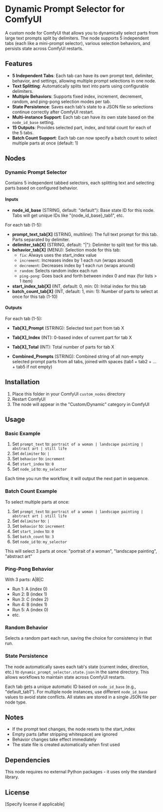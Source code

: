 # Dynamic Prompt Selector for ComfyUI

A custom node for ComfyUI that allows you to dynamically select parts from large text prompts split by delimiters. The node supports 5 independent tabs (each like a mini-prompt selector), various selection behaviors, and persists state across ComfyUI restarts.

## Features

- **5 Independent Tabs**: Each tab can have its own prompt text, delimiter, behavior, and settings, allowing multiple prompt selections in one node.
- **Text Splitting**: Automatically splits text into parts using configurable delimiters.
- **Multiple Behaviors**: Supports fixed index, increment, decrement, random, and ping-pong selection modes per tab.
- **State Persistence**: Saves each tab's state to a JSON file so selections continue correctly after ComfyUI restart.
- **Multi-instance Support**: Each tab can have its own state based on the `node_id_base` setting.
- **15 Outputs**: Provides selected part, index, and total count for each of the 5 tabs.
- **Batch Count Support**: Each tab can now specify a batch count to select multiple parts at once (default: 1)

## Nodes

### Dynamic Prompt Selector

Contains 5 independent tabbed selectors, each splitting text and selecting parts based on configured behavior.

#### Inputs

- **node_id_base** (STRING, default: "default"): Base state ID for this node. Tabs will get unique IDs like "{node_id_base}_tab1", etc.

For each tab (1-5):

- **prompt_text_tab[X]** (STRING, multiline): The full text prompt for this tab. Parts separated by delimiter.
- **delimiter_tab[X]** (STRING, default: "|"): Delimiter to split text for this tab.
- **behavior_tab[X]** (MENU): Selection mode for this tab:
  - `fix`: Always uses the start_index value
  - `increment`: Increases index by 1 each run (wraps around)
  - `decrement`: Decreases index by 1 each run (wraps around)
  - `random`: Selects random index each run
  - `ping-pong`: Goes back and forth between index 0 and max (for lists > 1 item)
- **start_index_tab[X]** (INT, default: 0, min: 0): Initial index for this tab
- **batch_count_tab[X]** (INT, default: 1, min: 1): Number of parts to select at once for this tab (1-10)

#### Outputs

For each tab (1-5):

- **Tab[X]_Prompt** (STRING): Selected text part from tab X
- **Tab[X]_Index** (INT): 0-based index of current part for tab X
- **Tab[X]_Total** (INT): Total number of parts for tab X

- **Combined_Prompts** (STRING): Combined string of all non-empty selected prompt parts from all tabs, joined with spaces (tab1 + tab2 + ... + tab5 if not empty)

## Installation

1. Place this folder in your ComfyUI `custom_nodes` directory
2. Restart ComfyUI
3. The node will appear in the "Custom/Dynamic" category in ComfyUI

## Usage

### Basic Example

1. Set `prompt_text` to: `portrait of a woman | landscape painting | abstract art | still life`
2. Set `delimiter` to: `|`
3. Set `behavior` to: `increment`
4. Set `start_index` to: `0`
5. Set `node_id` to: `my_selector`

Each time you run the workflow, it will output the next part in sequence.

### Batch Count Example

To select multiple parts at once:
1. Set `prompt_text` to: `portrait of a woman | landscape painting | abstract art | still life`
2. Set `delimiter` to: `|`
3. Set `behavior` to: `increment`
4. Set `start_index` to: `0`
5. Set `batch_count` to: `3`
6. Set `node_id` to: `my_selector`

This will select 3 parts at once: "portrait of a woman", "landscape painting", "abstract art"

### Ping-Pong Behavior

With 3 parts: A|B|C
- Run 1: A (index 0)
- Run 2: B (index 1)
- Run 3: C (index 2)
- Run 4: B (index 1)
- Run 5: A (index 0)
- etc.

### Random Behavior

Selects a random part each run, saving the choice for consistency in that run.

### State Persistence

The node automatically saves each tab's state (current index, direction, etc.) to `dynamic_prompt_selector.state.json` in the same directory. This allows workflows to maintain state across ComfyUI restarts.

Each tab gets a unique automatic ID based on `node_id_base` (e.g., "default_tab1"). For multiple node instances, use different `node_id_base` values to avoid state conflicts. All states are stored in a single JSON file per node type.

## Notes

- If the prompt text changes, the node resets to the start_index
- Empty parts (after stripping whitespace) are ignored
- Behavior changes take effect immediately
- The state file is created automatically when first used

## Dependencies

This node requires no external Python packages - it uses only the standard library.

## License

[Specify license if applicable]
